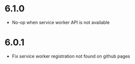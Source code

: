 # 6.1.0

- No-op when service worker API is not available

# 6.0.1

- Fix service worker registration not found on github pages
